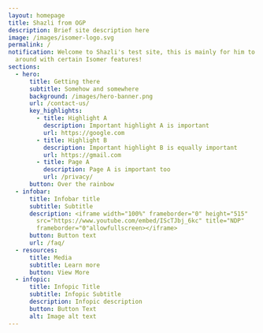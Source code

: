 ```yaml
---
layout: homepage
title: Shazli from OGP
description: Brief site description here
image: /images/isomer-logo.svg
permalink: /
notification: Welcome to Shazli's test site, this is mainly for him to play
  around with certain Isomer features!
sections:
  - hero:
      title: Getting there
      subtitle: Somehow and somewhere
      background: /images/hero-banner.png
      url: /contact-us/
      key_highlights:
        - title: Highlight A
          description: Important highlight A is important
          url: https://google.com
        - title: Highlight B
          description: Important highlight B is equally important
          url: https://gmail.com
        - title: Page A
          description: Page A is important too
          url: /privacy/
      button: Over the rainbow
  - infobar:
      title: Infobar title
      subtitle: Subtitle
      description: <iframe width="100%" frameborder="0" height="515"
        src="https://www.youtube.com/embed/IScTJbj_6kc" title="NDP"
        frameborder="0"allowfullscreen></iframe>
      button: Button text
      url: /faq/
  - resources:
      title: Media
      subtitle: Learn more
      button: View More
  - infopic:
      title: Infopic Title
      subtitle: Infopic Subtitle
      description: Infopic description
      button: Button Text
      alt: Image alt text
---
```

